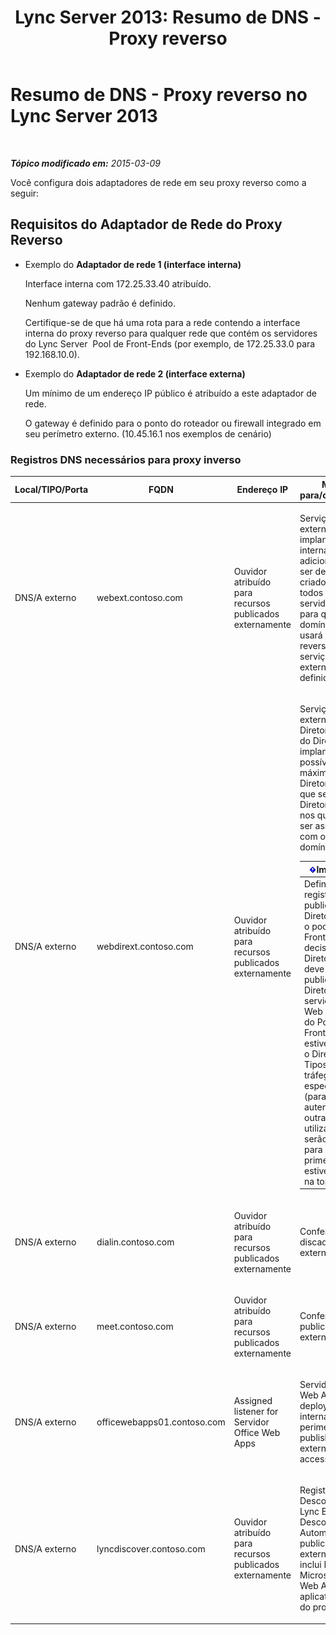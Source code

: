 ﻿---
title: 'Lync Server 2013: Resumo de DNS - Proxy reverso'
TOCTitle: Resumo de DNS - Proxy reverso
ms:assetid: 3073affa-4d92-4453-9974-3a82ca0c6445
ms:mtpsurl: https://technet.microsoft.com/pt-br/library/JJ204781(v=OCS.15)
ms:contentKeyID: 49306284
ms.date: 05/19/2016
mtps_version: v=OCS.15
ms.translationtype: HT
---

# Resumo de DNS - Proxy reverso no Lync Server 2013

 

_**Tópico modificado em:** 2015-03-09_

Você configura dois adaptadores de rede em seu proxy reverso como a seguir:

## Requisitos do Adaptador de Rede do Proxy Reverso

  - Exemplo do **Adaptador de rede 1 (interface interna)**
    
    Interface interna com 172.25.33.40 atribuído.
    
    Nenhum gateway padrão é definido.
    
    Certifique-se de que há uma rota para a rede contendo a interface interna do proxy reverso para qualquer rede que contém os servidores do Lync Server  Pool de Front-Ends (por exemplo, de 172.25.33.0 para 192.168.10.0).

  - Exemplo do **Adaptador de rede 2 (interface externa)**
    
    Um mínimo de um endereço IP público é atribuído a este adaptador de rede.
    
    O gateway é definido para o ponto do roteador ou firewall integrado em seu perímetro externo. (10.45.16.1 nos exemplos de cenário)

### Registros DNS necessários para proxy inverso

<table>
<colgroup>
<col style="width: 25%" />
<col style="width: 25%" />
<col style="width: 25%" />
<col style="width: 25%" />
</colgroup>
<thead>
<tr class="header">
<th>Local/TIPO/Porta</th>
<th>FQDN</th>
<th>Endereço IP</th>
<th>Mapear para/comentários</th>
</tr>
</thead>
<tbody>
<tr class="odd">
<td><p>DNS/A externo</p></td>
<td><p>webext.contoso.com</p></td>
<td><p>Ouvidor atribuído para recursos publicados externamente</p></td>
<td><p>Serviços da Web externos da implantação interna. Registros adicionais podem ser definidos e criados para todos os pools e servidores únicos para qualquer domínio SIP que usará este proxy reverso e tenha os serviços da Web externos definidos.</p></td>
</tr>
<tr class="even">
<td><p>DNS/A externo</p></td>
<td><p>webdirext.contoso.com</p></td>
<td><p>Ouvidor atribuído para recursos publicados externamente</p></td>
<td><p>Serviços da Web externos para o Diretores ou pools do Diretor em sua implantação. É possível definir o máximo de Diretores possível que sejam Diretoresdistintos, nos quais podem ser associados com outros domínios SIP.</p>
<div class="alert">
<table>
<thead>
<tr class="header">
<th><img src="images/Gg425939.important(OCS.15).gif" title="important" alt="important" />Importante:</th>
</tr>
</thead>
<tbody>
<tr class="odd">
<td>Definindo os registros DNS e publicando o Diretores não é o pool de Front-End ou a decisão do Diretor. Você deve definir e publicar o Diretor e os serviços da Web externos do Pool de Front-Ends se estiver usando o Diretores. Tipos de tráfego específicos (para autenticação e outras utilizações) serão enviados para o Diretor primeiro, se estiver definido na topologia.</td>
</tr>
</tbody>
</table>

</div></td>
</tr>
<tr class="odd">
<td><p>DNS/A externo</p></td>
<td><p>dialin.contoso.com</p></td>
<td><p>Ouvidor atribuído para recursos publicados externamente</p></td>
<td><p>Conferência discada publicada externamente</p></td>
</tr>
<tr class="even">
<td><p>DNS/A externo</p></td>
<td><p>meet.contoso.com</p></td>
<td><p>Ouvidor atribuído para recursos publicados externamente</p></td>
<td><p>Conferências publicadas externamente</p></td>
</tr>
<tr class="odd">
<td><p>DNS/A externo</p></td>
<td><p>officewebapps01.contoso.com</p></td>
<td><p>Assigned listener for Servidor Office Web Apps</p></td>
<td><p>Servidor Office Web Apps deployed internally or in the perimeter, and published for external client access</p></td>
</tr>
<tr class="even">
<td><p>DNS/A externo</p></td>
<td><p>lyncdiscover.contoso.com</p></td>
<td><p>Ouvidor atribuído para recursos publicados externamente</p></td>
<td><p>Registro de Descoberta do Lync Externo para Descoberta Automática publicada externamente e inclui Mobilidade, Microsoft Lync Web App e aplicativo da Web do programador</p></td>
</tr>
</tbody>
</table>

